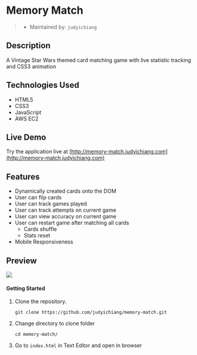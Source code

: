 # Memory Match

> - Maintained by: `judyichiang`


## Description

A Vintage Star Wars themed card matching game with live statistic tracking and CSS3 animation

## Technologies Used

- HTML5
- CSS3
- JavaScript
- AWS EC2

## Live Demo
Try the application live at [http://memory-match.judyichiang.com](http://memory-match.judyichiang.com)

## Features
- Dynamically created cards onto the DOM
- User can flip cards
- User can track games played
- User can track attempts on current game
- User can view accuracy on current game
- User can restart game after matching all cards
    - Cards shuffle
    - Stats reset
- Mobile Responsiveness

## Preview

![](assets//images/star-wars/darthVend.gif)

#### Getting Started

1. Clone the repository.

    ```shell
    git clone https://github.com/judyichiang/memory-match.git
    ```

2. Change directory to clone folder

    ```shell
    cd memory-match/
    ```

3. Go to `index.html` in Text Editor and open in browser
